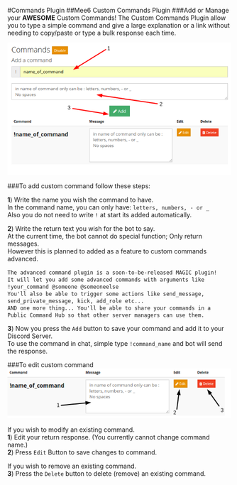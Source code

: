 #Commands Plugin
##Mee6 Custom Commands Plugin
###Add or Manage your **AWESOME** Custom Commands!
The Custom Commands Plugin allow you to type a simple command and give a large explanation or a link without needing to copy/paste or type a bulk response each time.  
  
![add_commands](pics/commands.png)
  
###To add custom command follow these steps:
  
**1**) Write the name you wish the command to have.  
In the command name, you can only have: `letters, numbers, - or _`  
Also you do not need to write `!` at start its added automatically.  
  
**2**) Write the return text you wish for the bot to say.  
At the current time, the bot cannot do special function; Only return messages.  
However this is planned to added as a feature to custom commands advanced.  
```
The advanced command plugin is a soon-to-be-released MAGIC plugin!
It will let you add some advanced commands with arguments like !your_command @someone @someoneelse
You'll also be able to trigger some actions like send_message, send_private_message, kick, add_role etc...
AND one more thing... You'll be able to share your commands in a Public Command Hub so that other server managers can use them.
```
**3**) Now you press the `Add` button to save your command and add it to your Discord Server.  
To use the command in chat, simple type `!command_name` and bot will send the response.  
  
###To edit custom command  
![edit_commands](pics/commands_edit.png)
  
If you wish to modify an existing command.  
**1**) Edit your return response. (You currently cannot change command name.)  
**2**) Press `Edit` Button to save changes to command.  
  
If you wish to remove an existing command.  
**3**) Press the `Delete` button to delete (remove) an existing command.

